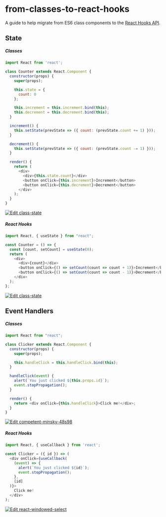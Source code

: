 # from-classes-to-react-hooks
A guide to help migrate from ES6 class components to the [React Hooks API](https://reactjs.org/docs/hooks-intro.html).

## State

##### Classes
```javascript
import React from 'react';

class Counter extends React.Component {
  constructor(props) {
    super(props);

    this.state = {
      count: 0
    };

    this.increment = this.increment.bind(this);
    this.decrement = this.decrement.bind(this);
  }

  increment() {
    this.setState(prevState => ({ count: (prevState.count += 1) }));
  }

  decrement() {
    this.setState(prevState => ({ count: (prevState.count -= 1) }));
  }

  render() {
    return (
      <div>
        <div>{this.state.count}</div>
        <button onClick={this.increment}>Increment</button>
        <button onClick={this.decrement}>Decrement</button>
      </div>
    );
  }
}
```
[![Edit class-state](https://codesandbox.io/static/img/play-codesandbox.svg)](https://codesandbox.io/s/determined-wiles-1ch81?fontsize=14)

##### React Hooks
```javascript
import React, { useState } from "react";

const Counter = () => {
  const [count, setCount] = useState(0);
  return (
    <div>
      <div>{count}</div>
      <button onClick={() => setCount(count => count + 1)}>Increment</button>
      <button onClick={() => setCount(count => count - 1)}>Decrement</button>
    </div>
  );
};
```
[![Edit class-state](https://codesandbox.io/static/img/play-codesandbox.svg)](https://codesandbox.io/s/determined-wiles-1ch81?fontsize=14)

## Event Handlers

##### Classes
```javascript
import React from "react";

class Clicker extends React.Component {
  constructor(props) {
    super(props);

    this.handleClick = this.handleClick.bind(this);
  }

  handleClick(event) {
    alert(`You just clicked ${this.props.id}`);
    event.stopPropagation();
  }

  render() {
    return <div onClick={this.handleClick}>Click me!</div>;
  }
}
```
[![Edit competent-minsky-48s98](https://codesandbox.io/static/img/play-codesandbox.svg)](https://codesandbox.io/s/competent-minsky-48s98?fontsize=14)

##### React Hooks
```javascript
import React, { useCallback } from 'react';

const Clicker = ({ id }) => (
  <div onClick={useCallback(
    (event) => {
      alert(`You just clicked ${id}`);
      event.stopPropagation();
    },
    [id]
  )}>
    Click me!
  </div>
);
```
[![Edit react-windowed-select](https://codesandbox.io/static/img/play-codesandbox.svg)](https://codesandbox.io/s/r4vx9oxmkq)